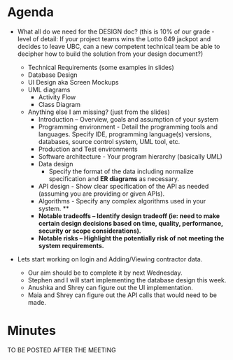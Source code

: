 # Agenda

* What all do we need for the DESIGN doc? (this is 10% of our grade - level of detail: If your project teams wins the Lotto 649 jackpot and decides to leave UBC, can a new competent technical team be able to decipher how to build the solution from your design document?)
    * Technical Requirements (some examples in slides)
    * Database Design
    * UI Design aka Screen Mockups
    * UML diagrams
        * Activity Flow
        * Class Diagram
    * Anything else I am missing? (just from the slides)
      * Introduction – Overview, goals and assumption of your system
      * Programming environment - Detail the programming tools and languages. Specify IDE, programming language(s) versions, databases, source control system, UML tool, etc.
      * Production and Test environments
      * Software architecture - Your program hierarchy (basically UML) 
      * Data design
         * Specify the format of the data including normalize specification and **ER diagrams** as necessary.
      * API design - Show clear specification of the API as needed (assuming you are providing or given APIs).
      * Algorithms - Specify any complex algorithms used in your system. **
      * **Notable tradeoffs – Identify design tradeoff (ie: need to make certain design decisions based on time, quality, performance, security or scope considerations).**
      * **Notable risks – Highlight the potentially risk of not meeting the system requirements.**

* Lets start working on login and Adding/Viewing contractor data.
    * Our aim should be to complete it by next Wednesday.
    * Stephen and I will start implementing the database design this week.
    * Anushka and Shrey can figure out the UI implementation.
    * Maia and Shrey can figure out the API calls that would need to be made.

# Minutes

TO BE POSTED AFTER THE MEETING
